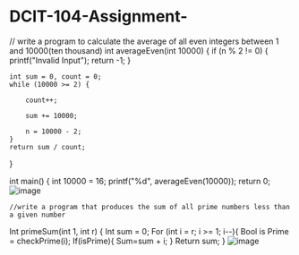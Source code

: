 # DCIT-104-Assignment-

// write a program to calculate the average of all even integers between 1 and 10000(ten thousand)
int averageEven(int 10000)
{
    if (n % 2 != 0) {
        printf("Invalid Input");
        return -1;
    }
  
    int sum = 0, count = 0;
    while (10000 >= 2) {
  
        count++;
  
        sum += 10000;
  
        n = 10000 - 2;
    }
    return sum / count;
}
  
int main()
{
    int 10000 = 16;
    printf("%d", averageEven(10000));
    return 0;
    ![image](https://user-images.githubusercontent.com/102989464/183461143-0e33ca29-7023-4918-a0b4-d959438b79cb.png)
    
    //write a program that produces the sum of all prime numbers less than a given number
   
   Int primeSum(int 1, int r)
{
Int sum = 0;
For (int i = r; i >= 1; i--){
Bool is Prime = checkPrime(i);
If(isPrime){
Sum=sum + i;
}
Return sum;
}
![image](https://user-images.githubusercontent.com/102989464/183463250-29162969-d045-4f6a-aabc-0ca13d6495fc.png)



